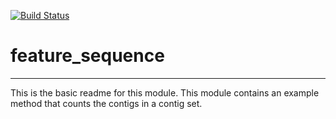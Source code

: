 [![Build Status](https://travis-ci.org/psnovichkov/feature_sequence.svg?branch=master)](https://travis-ci.org/psnovichkov/feature_sequence)

# feature_sequence
---

This is the basic readme for this module. This module contains an example method that counts the contigs in a contig set.